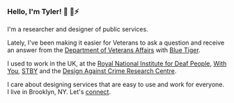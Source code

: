 ### Hello, I'm Tyler! 👋 🌱⚡

I'm a researcher and designer of public services.

Lately, I've been making it easier for Veterans to ask a question and receive an answer from the [Department of Veterans Affairs](https://github.com/department-of-veterans-affairs) with [Blue Tiger](https://www.bluetiger.digital/).

I used to work in the UK, at the [Royal National Institute for Deaf People](https://rnid.org.uk/), [With You](https://www.wearewithyou.org.uk/), [STBY](https://www.stby.eu/) and the [Design Against Crime Research Centre](https://designagainstcrime.com/).

I care about designing services that are easy to use and work for everyone. I live in Brooklyn, NY. Let's [connect](https://tylergindraux.com/).
